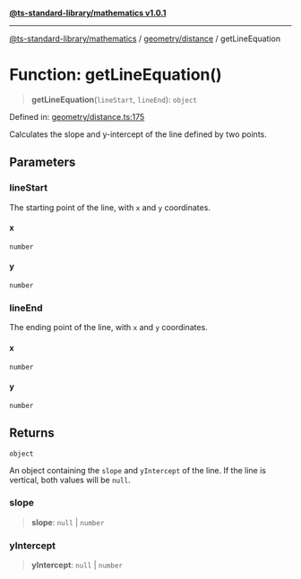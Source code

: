 [**@ts-standard-library/mathematics v1.0.1**](../../../README.md)

***

[@ts-standard-library/mathematics](../../../README.md) / [geometry/distance](../README.md) / getLineEquation

# Function: getLineEquation()

> **getLineEquation**(`lineStart`, `lineEnd`): `object`

Defined in: [geometry/distance.ts:175](https://github.com/gabaudette/ts-stdlib/blob/7333da76bc775fbabd0907ad8519b912cfc2fe26/packages/mathematics/src/geometry/distance.ts#L175)

Calculates the slope and y-intercept of the line defined by two points.

## Parameters

### lineStart

The starting point of the line, with `x` and `y` coordinates.

#### x

`number`

#### y

`number`

### lineEnd

The ending point of the line, with `x` and `y` coordinates.

#### x

`number`

#### y

`number`

## Returns

`object`

An object containing the `slope` and `yIntercept` of the line.
         If the line is vertical, both values will be `null`.

### slope

> **slope**: `null` \| `number`

### yIntercept

> **yIntercept**: `null` \| `number`
